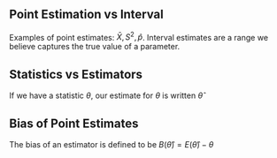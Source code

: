 ## Point Estimation vs Interval
Examples of point estimates: $\bar{X},S^{2},\hat{p}$.
Interval estimates are a range we believe captures the true value of a parameter.
## Statistics vs Estimators
If we have a statistic $\theta$, our estimate for $\theta$ is written $\hat{\theta}$
## Bias of Point Estimates
The bias of an estimator is defined to be $B(\hat{\theta})=E(\hat{\theta})-\theta$
